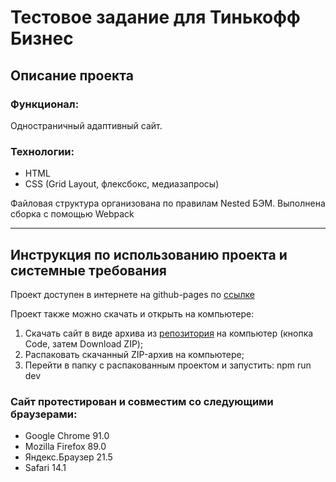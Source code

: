 # Тестовое задание для Тинькофф Бизнес

## Описание проекта
### Функционал:
Одностраничный адаптивный сайт.

### Технологии:
- HTML
- CSS (Grid Layout, флексбокс, медиазапросы)

Файловая структура организована по правилам Nested БЭМ.
Выполнена сборка с помощью Webpack
___________________________
## Инструкция по использованию проекта и системные требования
Проект доступен в интернете на github-pages по [ссылке](https://n817.github.io/tinkoff-business-test-assignment/)

Проект также можно скачать и открыть на компьютере:
1. Скачать сайт в виде архива из [репозитория](https://github.com/n817/tinkoff-business-test-assignment) на компьютер (кнопка Code, затем Download ZIP);
2. Распаковать скачанный ZIP-архив на компьютере;
3. Перейти в папку с распакованным проектом и запустить: npm run dev

### Сайт протестирован и совместим со следующими браузерами:
* Google Chrome 91.0
* Mozilla Firefox 89.0
* Яндекс.Браузер 21.5
* Safari 14.1

